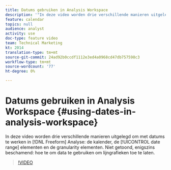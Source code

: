 ```yaml
---
title: Datums gebruiken in Analysis Workspace
description: '"In deze video worden drie verschillende manieren uitgelegd om met datums te werken in de Freeform-analyse: de kalender, de elementen van het datumbereik en de elementen van de granulariteit. Niet getoond, enigszins beschamend: hoe te om data te gebruiken om lijngrafieken toe te laten. "'
feature: calendar
topics: null
audience: analyst
activity: use
doc-type: feature video
team: Technical Marketing
kt: 2014
translation-type: tm+mt
source-git-commit: 24ad92b0ccdf1112e3ed4a0968cd47db757598c3
workflow-type: tm+mt
source-wordcount: '77'
ht-degree: 0%

---
```



# Datums gebruiken in Analysis Workspace {#using-dates-in-analysis-workspace}

In deze video worden drie verschillende manieren uitgelegd om met datums te werken in [!DNL Freeform] Analyse: de kalender, de [!UICONTROL date range] elementen en de granularity elementen. Niet getoond, enigszins beschamend: hoe te om data te gebruiken om lijngrafieken toe te laten.

>[!VIDEO](https://video.tv.adobe.com/v/24136/?quality=12)
